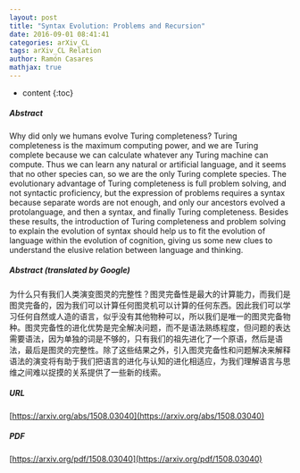```yaml
---
layout: post
title: "Syntax Evolution: Problems and Recursion"
date: 2016-09-01 08:41:41
categories: arXiv_CL
tags: arXiv_CL Relation
author: Ramón Casares
mathjax: true
---
```


* content
{:toc}

##### Abstract
Why did only we humans evolve Turing completeness? Turing completeness is the maximum computing power, and we are Turing complete because we can calculate whatever any Turing machine can compute. Thus we can learn any natural or artificial language, and it seems that no other species can, so we are the only Turing complete species. The evolutionary advantage of Turing completeness is full problem solving, and not syntactic proficiency, but the expression of problems requires a syntax because separate words are not enough, and only our ancestors evolved a protolanguage, and then a syntax, and finally Turing completeness. Besides these results, the introduction of Turing completeness and problem solving to explain the evolution of syntax should help us to fit the evolution of language within the evolution of cognition, giving us some new clues to understand the elusive relation between language and thinking.

##### Abstract (translated by Google)
为什么只有我们人类演变图灵的完整性？图灵完备性是最大的计算能力，而我们是图灵完备的，因为我们可以计算任何图灵机可以计算的任何东西。因此我们可以学习任何自然或人造的语言，似乎没有其他物种可以，所以我们是唯一的图灵完备物种。图灵完备性的进化优势是完全解决问题，而不是语法熟练程度，但问题的表达需要语法，因为单独的词是不够的，只有我们的祖先进化了一个原语，然后是语法，最后是图灵的完整性。除了这些结果之外，引入图灵完备性和问题解决来解释语法的演变将有助于我们把语言的进化与认知的进化相适应，为我们理解语言与思维之间难以捉摸的关系提供了一些新的线索。

##### URL
[https://arxiv.org/abs/1508.03040](https://arxiv.org/abs/1508.03040)

##### PDF
[https://arxiv.org/pdf/1508.03040](https://arxiv.org/pdf/1508.03040)

